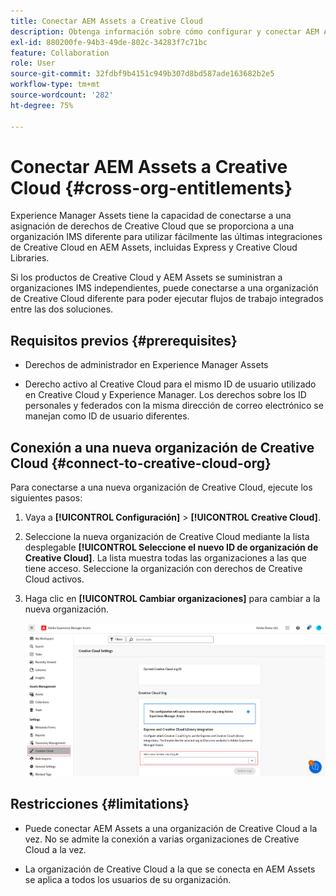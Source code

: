 ```yaml
---
title: Conectar AEM Assets a Creative Cloud
description: Obtenga información sobre cómo configurar y conectar AEM Assets a Creative Cloud. Conéctese a una asignación de derechos de Creative Cloud que esté aprovisionada para una organización IMS diferente para utilizar fácilmente las últimas integraciones de Creative Cloud en AEM Assets, incluidas Express y Creative Cloud Libraries.
exl-id: 880200fe-94b3-49de-802c-34283f7c71bc
feature: Collaboration
role: User
source-git-commit: 32fdbf9b4151c949b307d8bd587ade163682b2e5
workflow-type: tm+mt
source-wordcount: '282'
ht-degree: 75%

---
```


# Conectar AEM Assets a Creative Cloud  {#cross-org-entitlements}

Experience Manager Assets tiene la capacidad de conectarse a una asignación de derechos de Creative Cloud que se proporciona a una organización IMS diferente para utilizar fácilmente las últimas integraciones de Creative Cloud en AEM Assets, incluidas Express y Creative Cloud Libraries.

Si los productos de Creative Cloud y AEM Assets se suministran a organizaciones IMS independientes, puede conectarse a una organización de Creative Cloud diferente para poder ejecutar flujos de trabajo integrados entre las dos soluciones.

## Requisitos previos {#prerequisites}

* Derechos de administrador en Experience Manager Assets

* Derecho activo al Creative Cloud para el mismo ID de usuario utilizado en Creative Cloud y Experience Manager. Los derechos sobre los ID personales y federados con la misma dirección de correo electrónico se manejan como ID de usuario diferentes.

## Conexión a una nueva organización de Creative Cloud {#connect-to-creative-cloud-org}

Para conectarse a una nueva organización de Creative Cloud, ejecute los siguientes pasos:

1. Vaya a **[!UICONTROL Configuración]** > **[!UICONTROL Creative Cloud]**.

1. Seleccione la nueva organización de Creative Cloud mediante la lista desplegable **[!UICONTROL Seleccione el nuevo ID de organización de Creative Cloud]**. La lista muestra todas las organizaciones a las que tiene acceso. Seleccione la organización con derechos de Creative Cloud activos.

1. Haga clic en **[!UICONTROL Cambiar organizaciones]** para cambiar a la nueva organización.

   ![Derechos entre organizaciones](assets/cross-org-entitlements.png)

## Restricciones {#limitations}

* Puede conectar AEM Assets a una organización de Creative Cloud a la vez. No se admite la conexión a varias organizaciones de Creative Cloud a la vez.

* La organización de Creative Cloud a la que se conecta en AEM Assets se aplica a todos los usuarios de su organización.
